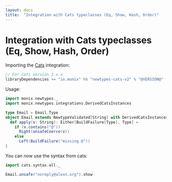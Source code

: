 ```yaml
---
layout: docs
title:  "Integration with Cats typeclasses (Eq, Show, Hash, Order)"
---
```


# Integration with Cats typeclasses (Eq, Show, Hash, Order)

Importing the [Cats](https://github.com/typelevel/cats) integration:

```scala
// For Cats version 2.x.x
libraryDependencies += "io.monix" %% "newtypes-cats-v2" % "@VERSION@"
```

Usage:

```scala mdoc:silent
import monix.newtypes._
import monix.newtypes.integrations.DerivedCatsInstances

type Email = Email.Type
object Email extends NewtypeValidated[String] with DerivedCatsInstances {
  def apply(v: String): Either[BuildFailure[Type], Type] =
    if (v.contains("@")) 
      Right(unsafeCoerce(v))
    else 
      Left(BuildFailure("missing @"))
}
```

You can now use the syntax from cats:

```scala mdoc
import cats.syntax.all._

Email.unsafe("noreply@alexn.org").show
```

